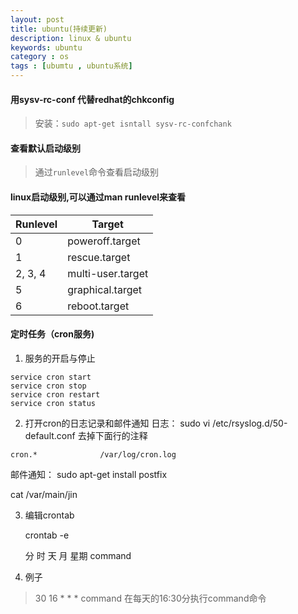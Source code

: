 ```yaml
---
layout: post
title: ubuntu(持续更新)
description: linux & ubuntu
keywords: ubuntu
category : os
tags : [ubumtu , ubuntu系统]
---
```


#### 用sysv-rc-conf 代替redhat的chkconfig
>安装：`sudo apt-get isntall sysv-rc-confchank`

#### 查看默认启动级别
>通过`runlevel`命令查看启动级别

#### linux启动级别,可以通过man runlevel来查看
>
|Runlevel|Target|
|--------|------|
|0|poweroff.target|
|1|rescue.target|
|2, 3, 4|multi-user.target|
|5| graphical.target|
|6|reboot.target|


#### 定时任务（cron服务)
1. 服务的开启与停止
```
service cron start
service cron stop
service cron restart
service cron status
```
2. 打开cron的日志记录和邮件通知
日志： sudo vi /etc/rsyslog.d/50-default.conf
去掉下面行的注释
```
cron.*              /var/log/cron.log
```

邮件通知： sudo apt-get install postfix

cat  /var/main/jin

3. 编辑crontab

   crontab -e 
   
   分 时 天 月 星期 command
4. 例子

> 30 16 * * * command    在每天的16:30分执行command命令 


